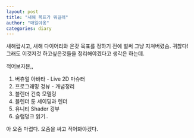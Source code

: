 ```yaml
---
layout: post
title: "새해 목표가 뭐길래"
author: "매일야옹"
categories: diary
---
```


새해랍시고, 새해 다이어리와 온갖 목표를 정하기 전에 벌써 그냥 지쳐버렸슴. 귀찮다!
그래도 이것저것 하고싶은것들을 정리해야겠다고 생각은 하는데.

적어보자묜,,

1. 버츄얼 아바타 - Live 2D 마슈터
2. 프로그래밍 겅뷰 - 개념정리
3. 블렌더 건축 모델링
4. 블렌더 툰 셰이딩과 렌더
5. 유니티 Shader 겅부
6. 슬램덩크 읽기..

아 오줌 마렵다. 오줌을 싸고 적어봐야겠다.